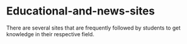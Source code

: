 # Educational-and-news-sites
There are several sites that are frequently followed by students to get knowledge in their respective field.

